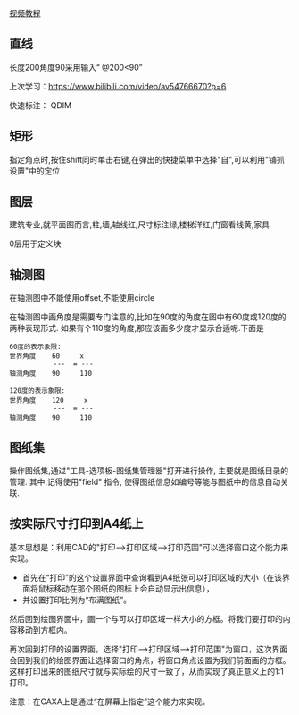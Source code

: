 
[视频教程](https://www.bilibili.com/video/av54766670?p=6)



##  直线

长度200角度90采用输入“ @200<90”

上次学习：https://www.bilibili.com/video/av54766670?p=6


快速标注： QDIM

## 矩形

指定角点时,按住shift同时单击右键,在弹出的快捷菜单中选择"自",可以利用"铺抓设置"中的定位

## 图层
建筑专业,就平面图而言,柱,墙,轴线红,尺寸标注绿,楼梯洋红,门窗看线黄,家具

0层用于定义块


## 轴测图

在轴测图中不能使用offset,不能使用circle

在轴测图中画角度是需要专门注意的,比如在90度的角度在图中有60度或120度的两种表现形式.
如果有个110度的角度,那应该画多少度才显示合适呢.下面是
```
60度的表示象限:
世界角度    60     x
           ---  = --- 
轴测角度    90     110

120度的表示象限:
世界角度    120     x
           ---  = --- 
轴测角度    90     110
```


## 图纸集

操作图纸集,通过"工具-选项板-图纸集管理器"打开进行操作, 主要就是图纸目录的管理. 其中,记得使用"field" 指令, 使得图纸信息如编号等能与图纸中的信息自动关联.


## 按实际尺寸打印到A4纸上

基本思想是：利用CAD的"打印-->打印区域-->打印范围"可以选择窗口这个能力来实现。 

- 首先在“打印”的这个设置界面中查询看到A4纸张可以打印区域的大小（在该界面将鼠标移动在那个图纸的图标上会自动显示出信息），
- 并设置打印比例为“布满图纸”。 

然后回到绘图界面中，画一个与可以打印区域一样大小的方框。将我们要打印的内容移动到方框内。

再次回到打印的设置界面，选择"打印-->打印区域-->打印范围"为窗口，这次界面会回到我们的绘图界面让选择窗口的角点，将窗口角点设置为我们前面画的方框。 这样打印出来的图纸尺寸就与实际绘的尺寸一致了，从而实现了真正意义上的1:1打印。

注意：在CAXA上是通过“在屏幕上指定”这个能力来实现。